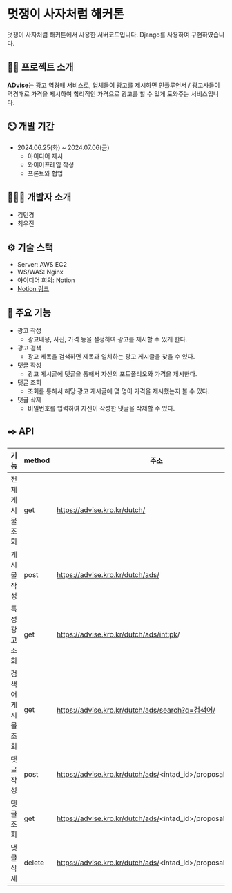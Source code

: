 # 멋쟁이 사자처럼 해커톤
멋쟁이 사자처럼 해커톤에서 사용한 서버코드입니다. Django를 사용하여 구현하였습니다.

## 👨‍🏫 프로젝트 소개
**ADvise**는 광고 역경매 서비스로, 업체들이 광고를 제시하면 인플루언서 / 광고사들이 역경매로 가격을 제시하여 합리적인 가격으로 광고를 할 수 있게 도와주는 서비스입니다.

## ⏲️ 개발 기간
* 2024.06.25(화) ~ 2024.07.06(금)
  * 아이디어 제시
  * 와이어프레임 작성
  * 프론트와 협업

## 🧑‍🤝‍🧑 개발자 소개
* 김민경
* 최우진

## ⚙️ 기술 스택
* Server: AWS EC2
* WS/WAS: Nginx
* 아이디어 회의: Notion
* [Notion 링크](https://www.notion.so/5c39c682496f45569c76f5d9950a82c8)

## 📌 주요 기능
* 광고 작성
  * 광고내용, 사진, 가격 등을 설정하여 광고를 제시할 수 있게 한다.
* 광고 검색
  * 광고 제목을 검색하면 제목과 일치하는 광고 게시글을 찾을 수 있다.
* 댓글 작성
  * 광고 게시글에 댓글을 통해서 자신의 포트폴리오와 가격을 제시한다.
* 댓글 조회
  * 조회를 통해서 해당 광고 게시글에 몇 명이 가격을 제시했는지 볼 수 있다.
* 댓글 삭제
  * 비밀번호를 입력하여 자신이 작성한 댓글을 삭제할 수 있다.

## ✒️ API
| 기능                  | method  | 주소                                                |
|-----------------------|---------|---------------------------------------------------------|
| 전체 게시물 조회     | get     | https://advise.kro.kr/dutch/                         |
| 게시물 작성           | post    | https://advise.kro.kr/dutch/ads/                         |
| 특정 광고 조회        | get     | https://advise.kro.kr/dutch/ads/<int:pk>/                |
| 검색어 게시물 조회   | get     | https://advise.kro.kr/dutch/ads/search?q=검색어/         |
| 댓글 작성            | post    | https://advise.kro.kr/dutch/ads/<intad_id>/proposals/   |
| 댓글 조회            | get     | https://advise.kro.kr/dutch/ads/<intad_id>/proposals/all/|
| 댓글 삭제            | delete  | https://advise.kro.kr/dutch/ads/<intad_id>/proposals/<intpk>/delete/ |

